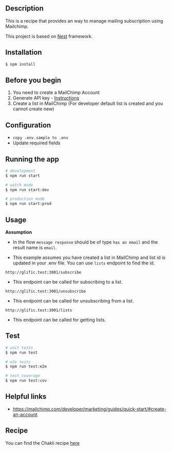 ## Description

This is a recipe that provides an way to manage mailing subscription using Mailchimp.

This project is based on [Nest](https://github.com/nestjs/nest) framework.

## Installation

```bash
$ npm install
```

## Before you begin

1. You need to create a MailChimp Account
2. Generate API key - [Instructions](https://mailchimp.com/developer/marketing/guides/quick-start/#generate-your-api-key)
3. Create a list in MailChimp (For developer default list is created and you cannot create new)

## Configuration

- `copy .env.sample to .env`
- Update required fields

## Running the app

```bash
# development
$ npm run start

# watch mode
$ npm run start:dev

# production mode
$ npm run start:prod
```

## Usage

**Assumption**

- In the flow `message response` should be of type `has an email` and the result name is `email`.

- This example assumes you have created a list in MailChimp and list id is updated in your .env file. You can use `lists` endpoint to find the id.

`http://glific.test:3001/subscribe`

- This endpoint can be called for subscribing to a list.

`http://glific.test:3001/unsubscribe`

- This endpoint can be called for unsubscribing from a list.

`http://glific.test:3001/lists`

- This endpoint can be called for getting lists.

## Test

```bash
# unit tests
$ npm run test

# e2e tests
$ npm run test:e2e

# test coverage
$ npm run test:cov
```

## Helpful links

- https://mailchimp.com/developer/marketing/guides/quick-start/#create-an-account

## Recipe

You can find the Chakli recipe [here](https://ministryofcurry.com/chakli-recipe/)

